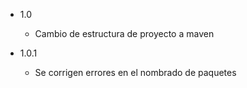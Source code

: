 - 1.0
   - Cambio de estructura de proyecto a maven
   
 - 1.0.1
   - Se corrigen errores en el nombrado de paquetes  
